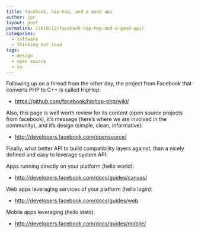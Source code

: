 ```yaml
---
title: facebook, hip-hop, and a good api
author: jpr
layout: post
permalink: /2010/12/facebook-hip-hop-and-a-good-api/
categories:
  - software
  - thinking out loud
tags:
  - design
  - open source
  - vo
---
```

Following up on a thread from the other day, the project from Facebook that converts PHP to C++ is called HipHop:

*   <https://github.com/facebook/hiphop-php/wiki/> 

Also, this page is well worth review for its content (open source projects from facebook), it&#8217;s message (here&#8217;s where we are involved in the community), and it&#8217;s design (simple, clean, informative):

*   <http://developers.facebook.com/opensource/> 

Finally, what better API to build compatibility layers against, than a nicely defined and easy to leverage system API:

Apps running directly on your platform (hello world):

*   <http://developers.facebook.com/docs/guides/canvas/> 

Web apps leveraging services of your platform (hello login):

*   <http://developers.facebook.com/docs/guides/web> 

Mobile apps leveraging (hello stats):

*   <http://developers.facebook.com/docs/guides/mobile/>